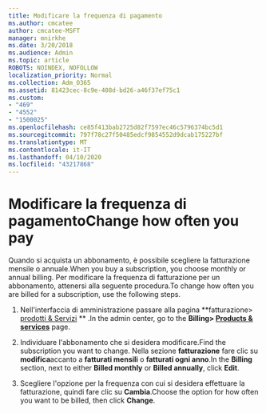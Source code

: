 ```yaml
---
title: Modificare la frequenza di pagamento
ms.author: cmcatee
author: cmcatee-MSFT
manager: mnirkhe
ms.date: 3/20/2018
ms.audience: Admin
ms.topic: article
ROBOTS: NOINDEX, NOFOLLOW
localization_priority: Normal
ms.collection: Adm_O365
ms.assetid: 81423cec-8c9e-408d-bd26-a46f37ef75c1
ms.custom:
- "469"
- "4552"
- "1500025"
ms.openlocfilehash: ce85f413bab2725d82f7597ec46c5796374bc5d1
ms.sourcegitcommit: 797f78c27f50485edcf9854552d9dcab175227bf
ms.translationtype: MT
ms.contentlocale: it-IT
ms.lasthandoff: 04/10/2020
ms.locfileid: "43217868"
---
```

# <a name="change-how-often-you-pay"></a><span data-ttu-id="c9715-102">Modificare la frequenza di pagamento</span><span class="sxs-lookup"><span data-stu-id="c9715-102">Change how often you pay</span></span>

<span data-ttu-id="c9715-103">Quando si acquista un abbonamento, è possibile scegliere la fatturazione mensile o annuale.</span><span class="sxs-lookup"><span data-stu-id="c9715-103">When you buy a subscription, you choose monthly or annual billing.</span></span> <span data-ttu-id="c9715-104">Per modificare la frequenza di fatturazione per un abbonamento, attenersi alla seguente procedura.</span><span class="sxs-lookup"><span data-stu-id="c9715-104">To change how often you are billed for a subscription, use the following steps.</span></span>

1. <span data-ttu-id="c9715-105">Nell'interfaccia di amministrazione passare alla pagina \*\*fatturazione> [prodotti & Servizi](https://go.microsoft.com/fwlink/p/?linkid=842054) \*\* .</span><span class="sxs-lookup"><span data-stu-id="c9715-105">In the admin center, go to the **Billing> [Products & services](https://go.microsoft.com/fwlink/p/?linkid=842054)** page.</span></span>

2. <span data-ttu-id="c9715-106">Individuare l'abbonamento che si desidera modificare.</span><span class="sxs-lookup"><span data-stu-id="c9715-106">Find the subscription you want to change.</span></span> <span data-ttu-id="c9715-107">Nella sezione **fatturazione** fare clic su **modifica**accanto a **fatturati mensili** o **fatturati ogni anno**.</span><span class="sxs-lookup"><span data-stu-id="c9715-107">In the **Billing** section, next to either **Billed monthly** or **Billed annually**, click **Edit**.</span></span>

3. <span data-ttu-id="c9715-108">Scegliere l'opzione per la frequenza con cui si desidera effettuare la fatturazione, quindi fare clic su **Cambia**.</span><span class="sxs-lookup"><span data-stu-id="c9715-108">Choose the option for how often you want to be billed, then click **Change**.</span></span>
